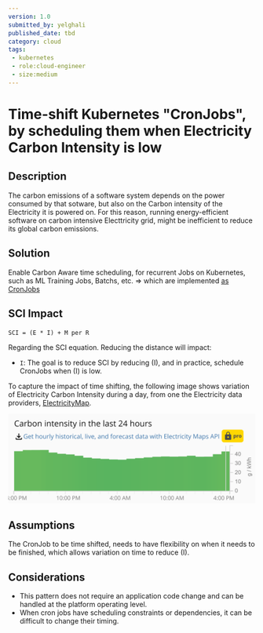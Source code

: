 ```yaml
---
version: 1.0
submitted_by: yelghali
published_date: tbd
category: cloud
tags: 
 - kubernetes
 - role:cloud-engineer
 - size:medium
---
```


# Time-shift Kubernetes "CronJobs", by scheduling them when Electricity Carbon Intensity is low

## Description
The carbon emissions of a software system depends on the power consumed by that sotware, but also on the Carbon intensity of the Electricity it is powered on. For this reason, running energy-efficient software on carbon intensive Electtricity grid, might be inefficient to reduce its global carbon emissions. 

## Solution
Enable Carbon Aware time scheduling, for recurrent Jobs on Kubernetes, such as ML Training Jobs, Batchs, etc. => which are implemented [as CronJobs](https://kubernetes.io/docs/concepts/workloads/controllers/cron-jobs/)

## SCI Impact
`SCI = (E * I) + M per R`

Regarding the SCI equation. Reducing the distance will impact:

- `I`: The goal is to reduce SCI by reducing (I), and in practice, schedule CronJobs when (I) is low.

To capture the impact of time shifting, the following image shows variation of Electricity Carbon Intensity during a day, from one the Electricity data providers, [ElectricityMap](https://app.electricitymaps.com/map).

![zez](/src/images/time-shift.png)


## Assumptions
The CronJob to be time shifted, needs to have flexibility on when it needs to be finished, which allows variation on time to reduce (I). 

## Considerations
- This pattern does not require an application code change and can be handled at the platform operating level.
- When cron jobs have scheduling constraints or dependencies, it can be difficult to change their timing.


